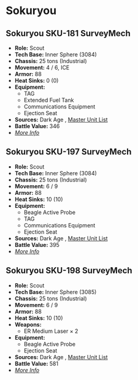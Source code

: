 # Sokuryou 

## Sokuryou SKU-181 SurveyMech 

- **Role:** Scout 
- **Tech Base:** Inner Sphere (3084) 
- **Chassis:** 25 tons (Industrial) 
- **Movement:** 4 / 6, ICE 
- **Armor:** 88 
- **Heat Sinks:** 0 (0) 
- **Equipment:** 
  - TAG 
  - Extended Fuel Tank 
  - Communications Equipment 
  - Ejection Seat 
- **Sources:** Dark Age , [Master Unit List](http://masterunitlist.info/Unit/Details/2982) 
- **Battle Value:** 346 
- [*More Info*](sokuryou/sokuryou_sku-181_surveymech.md) 

## Sokuryou SKU-197 SurveyMech 

- **Role:** Scout 
- **Tech Base:** Inner Sphere (3084) 
- **Chassis:** 25 tons (Industrial) 
- **Movement:** 6 / 9 
- **Armor:** 88 
- **Heat Sinks:** 10 (10) 
- **Equipment:** 
  - Beagle Active Probe 
  - TAG 
  - Communications Equipment 
  - Ejection Seat 
- **Sources:** Dark Age , [Master Unit List](http://masterunitlist.info/Unit/Details/2983) 
- **Battle Value:** 395 
- [*More Info*](sokuryou/sokuryou_sku-197_surveymech.md) 

## Sokuryou SKU-198 SurveyMech 

- **Role:** Scout 
- **Tech Base:** Inner Sphere (3085) 
- **Chassis:** 25 tons (Industrial) 
- **Movement:** 6 / 9 
- **Armor:** 88 
- **Heat Sinks:** 10 (10) 
- **Weapons:** 
  - ER Medium Laser × 2 
- **Equipment:** 
  - Beagle Active Probe 
  - Ejection Seat 
- **Sources:** Dark Age , [Master Unit List](http://masterunitlist.info/Unit/Details/2984) 
- **Battle Value:** 581 
- [*More Info*](sokuryou/sokuryou_sku-198_surveymech.md) 

